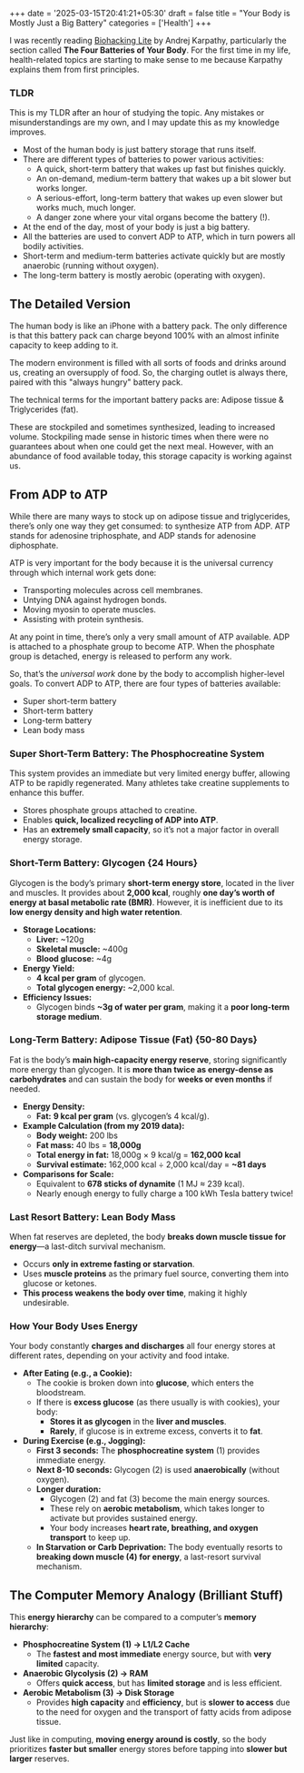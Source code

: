 +++
date = '2025-03-15T20:41:21+05:30'
draft = false
title = "Your Body is Mostly Just a Big Battery"
categories = ['Health']
+++


I was recently reading [Biohacking Lite](https://karpathy.github.io/2020/06/11/biohacking-lite/) by Andrej Karpathy, particularly the section called **The Four Batteries of Your Body**. For the first time in my life, health-related topics are starting to make sense to me because Karpathy explains them from first principles.

### TLDR

This is my TLDR after an hour of studying the topic. Any mistakes or misunderstandings are my own, and I may update this as my knowledge improves.

- Most of the human body is just battery storage that runs itself.
- There are different types of batteries to power various activities:
  - A quick, short-term battery that wakes up fast but finishes quickly.
  - An on-demand, medium-term battery that wakes up a bit slower but works longer.
  - A serious-effort, long-term battery that wakes up even slower but works much, much longer.
  - A danger zone where your vital organs become the battery (!).
- At the end of the day, most of your body is just a big battery.
- All the batteries are used to convert ADP to ATP, which in turn powers all bodily activities.
- Short-term and medium-term batteries activate quickly but are mostly anaerobic (running without oxygen).
- The long-term battery is mostly aerobic (operating with oxygen).

## The Detailed Version 

The human body is like an iPhone with a battery pack. The only difference is that this battery pack can charge beyond 100% with an almost infinite capacity to keep adding to it.

The modern environment is filled with all sorts of foods and drinks around us, creating an oversupply of food. So, the charging outlet is always there, paired with this "always hungry" battery pack.

The technical terms for the important battery packs are: Adipose tissue & Triglycerides (fat).

These are stockpiled and sometimes synthesized, leading to increased volume. Stockpiling made sense in historic times when there were no guarantees about when one could get the next meal. However, with an abundance of food available today, this storage capacity is working against us.

## From ADP to ATP

While there are many ways to stock up on adipose tissue and triglycerides, there’s only one way they get consumed: to synthesize ATP from ADP. ATP stands for adenosine triphosphate, and ADP stands for adenosine diphosphate.

ATP is very important for the body because it is the universal currency through which internal work gets done:

- Transporting molecules across cell membranes.
- Untying DNA against hydrogen bonds.
- Moving myosin to operate muscles.
- Assisting with protein synthesis.

At any point in time, there’s only a very small amount of ATP available. ADP is attached to a phosphate group to become ATP. When the phosphate group is detached, energy is released to perform any work.

So, that’s the *universal work* done by the body to accomplish higher-level goals. To convert ADP to ATP, there are four types of batteries available:

- Super short-term battery
- Short-term battery
- Long-term battery
- Lean body mass

### **Super Short-Term Battery: The Phosphocreatine System**

This system provides an immediate but very limited energy buffer, allowing ATP to be rapidly regenerated. Many athletes take creatine supplements to enhance this buffer.

- Stores phosphate groups attached to creatine.
- Enables **quick, localized recycling of ADP into ATP**.
- Has an **extremely small capacity**, so it’s not a major factor in overall energy storage.

### **Short-Term Battery: Glycogen {24 Hours}**

Glycogen is the body’s primary **short-term energy store**, located in the liver and muscles. It provides about **2,000 kcal**, roughly **one day’s worth of energy at basal metabolic rate (BMR)**. However, it is inefficient due to its **low energy density and high water retention**.

- **Storage Locations:**
  - **Liver:** ~120g
  - **Skeletal muscle:** ~400g
  - **Blood glucose:** ~4g
- **Energy Yield:**
  - **4 kcal per gram** of glycogen.
  - **Total glycogen energy:** ~2,000 kcal.
- **Efficiency Issues:**
  - Glycogen binds **~3g of water per gram**, making it a **poor long-term storage medium**.

### **Long-Term Battery: Adipose Tissue (Fat) {50-80 Days}**

Fat is the body’s **main high-capacity energy reserve**, storing significantly more energy than glycogen. It is **more than twice as energy-dense as carbohydrates** and can sustain the body for **weeks or even months** if needed.

- **Energy Density:**
  - **Fat:** **9 kcal per gram** (vs. glycogen’s 4 kcal/g).
- **Example Calculation (from my 2019 data):**
  - **Body weight:** 200 lbs
  - **Fat mass:** 40 lbs = **18,000g**
  - **Total energy in fat:** 18,000g × 9 kcal/g = **162,000 kcal**
  - **Survival estimate:** 162,000 kcal ÷ 2,000 kcal/day = **~81 days**
- **Comparisons for Scale:**
  - Equivalent to **678 sticks of dynamite** (1 MJ ≈ 239 kcal).
  - Nearly enough energy to fully charge a 100 kWh Tesla battery twice!

### **Last Resort Battery: Lean Body Mass**

When fat reserves are depleted, the body **breaks down muscle tissue for energy**—a last-ditch survival mechanism.

- Occurs **only in extreme fasting or starvation**.
- Uses **muscle proteins** as the primary fuel source, converting them into glucose or ketones.
- **This process weakens the body over time**, making it highly undesirable.

### **How Your Body Uses Energy**

Your body constantly **charges and discharges** all four energy stores at different rates, depending on your activity and food intake.

- **After Eating (e.g., a Cookie):**
  - The cookie is broken down into **glucose**, which enters the bloodstream.
  - If there is **excess glucose** (as there usually is with cookies), your body:
    - **Stores it as glycogen** in the **liver and muscles**.
    - **Rarely**, if glucose is in extreme excess, converts it to **fat**.
- **During Exercise (e.g., Jogging):**
  - **First 3 seconds:** The **phosphocreatine system** (1) provides immediate energy.
  - **Next 8-10 seconds:** Glycogen (2) is used **anaerobically** (without oxygen).
  - **Longer duration:**
    - Glycogen (2) and fat (3) become the main energy sources.
    - These rely on **aerobic metabolism**, which takes longer to activate but provides sustained energy.
    - Your body increases **heart rate, breathing, and oxygen transport** to keep up.
  - **In Starvation or Carb Deprivation:** The body eventually resorts to **breaking down muscle (4) for energy**, a last-resort survival mechanism.

## The Computer Memory Analogy (Brilliant Stuff)

This **energy hierarchy** can be compared to a computer’s **memory hierarchy**:

- **Phosphocreatine System (1) → L1/L2 Cache**
  - The **fastest and most immediate** energy source, but with **very limited** capacity.
- **Anaerobic Glycolysis (2) → RAM**
  - Offers **quick access**, but has **limited storage** and is less efficient.
- **Aerobic Metabolism (3) → Disk Storage**
  - Provides **high capacity** and **efficiency**, but is **slower to access** due to the need for oxygen and the transport of fatty acids from adipose tissue.

Just like in computing, **moving energy around is costly**, so the body prioritizes **faster but smaller** energy stores before tapping into **slower but larger** reserves.

